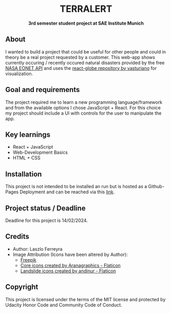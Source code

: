 <h1 align="center">TERRALERT</h1>
<p align="center"><strong>3rd semester student project at SAE Institute Munich</strong>
<br/>
<h2>About</h2>
I wanted to build a project that could be useful for other people and could in theory be a real project requested by a customer.
This web-app shows currently occuring / recently occured natural disasters provided by the free <a href="https://eonet.gsfc.nasa.gov/what-is-eonet" target="_blank">NASA EONET API</a> and 
uses the <a href="https://github.com/vasturiano/react-globe.gl/tree/master" target="_blank">react-globe repository by vasturiano</a> for visualization.

<h2>Goal and requirements</h2>

The project required me to learn a new programming language/framework and from the available options I chose JavaScript + React.
For this choice my project should include a UI with controls for the user to manipulate the app.

<h2>Key learnings</h2>

- React + JavaScript 
- Web-Development Basics
- HTML + CSS 

<h2>Installation</h2>

This project is not intended to be installed an run but is hosted as a Github-Pages Deployment and can be reached via this <a href="https://laszlu.github.io/TERRALERT/" target="_blank">link</a>.

<h2>Project status / Deadline</h2>
Deadline for this project is 14/02/2024.

<h2>Credits</h2>

- Author: Laszlo Ferreyra
- Image Attribution (Icons have been altered by Author):
  - <a href="http://www.freepik.com/" target="_blank">Freepik</a>
  - <a href="https://www.flaticon.com/free-icons/core" title="core icons" target="_blank">Core icons created by Aranagraphics - Flaticon</a>
  - <a href="https://www.flaticon.com/free-icons/landslide" title="landslide icons">Landslide icons created by andinur - Flaticon</a>

<h2>Copyright</h2>
This project is licensed under the terms of the MIT license and protected by Udacity Honor Code and Community Code of Conduct.
